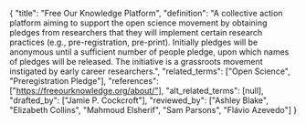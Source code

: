 {
    "title": "Free Our Knowledge Platform",
    "definition": "A collective action platform aiming to support the open science movement by obtaining pledges from researchers that they will implement certain research practices (e.g., pre-registration, pre-print). Initially pledges will be anonymous until a sufficient number of people pledge, upon which names of pledges will be released. The initiative is a grassroots movement instigated by early career researchers.",
    "related_terms": ["Open Science", "Preregistration Pledge"],
    "references": ["https://freeourknowledge.org/about/"],
    "alt_related_terms": [null],
    "drafted_by": ["Jamie P. Cockcroft"],
    "reviewed_by": ["Ashley Blake", "Elizabeth Collins", "Mahmoud Elsherif", "Sam Parsons", "Flávio Azevedo"]
  }
